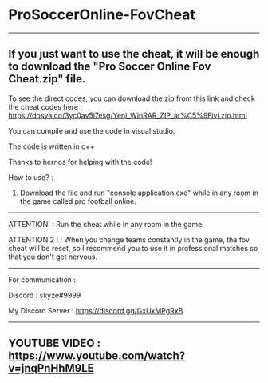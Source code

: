 # ProSoccerOnline-FovCheat

--------------------------------------------------------------
If you just want to use the cheat, it will be enough to download the "Pro Soccer Online Fov Cheat.zip" file.
--------------------------------------------------------------


To see the direct codes, you can download the zip from this link and check the cheat codes here : https://dosya.co/3yc0av5i7esg/Yeni_WinRAR_ZIP_ar%C5%9Fivi.zip.html

You can compile and use the code in visual studio.

The code is written in c++

Thanks to hernos for helping with the code!

How to use? :

1. Download the file and run "console application.exe" while in any room in the game called pro football online.

--------------------------------------------------------------

ATTENTION! : Run the cheat while in any room in the game.

ATTENTION 2 ! : When you change teams constantly in the game, the fov cheat will be reset, so I recommend you to use it in professional matches so that you don't get nervous.

--------------------------------------------------------------

For communication :

Discord : skyze#9999

My Discord Server : https://discord.gg/GxUxMPgRxB



--------------------------------------------------------------
YOUTUBE VIDEO : https://www.youtube.com/watch?v=jnqPnHhM9LE
--------------------------------------------------------------
